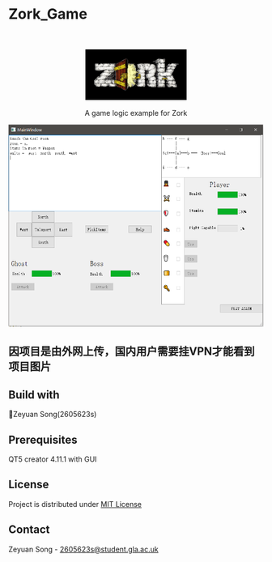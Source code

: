 # Zork_Game
<br />
<div align="center">
  <br />
  <img src="images/zork.jpg" width="200" height="100"><br>
   <p align="center">
    A game logic example for Zork
    <br />
    </p>
  <img src="images/MainScreen.PNG" width="600" height="400"><br>
 
</div>

## 因项目是由外网上传，国内用户需要挂VPN才能看到项目图片
## Build with
:running:Zeyuan Song(2605623s)<br>


## Prerequisites
QT5 creator 4.11.1 with GUI<br>


## License
Project is distributed under <a href="https://github.com/zeyuan-song0204/Remote-infrared-thermometer-/blob/main/LICENSE">MIT License</a>
## Contact
Zeyuan Song - 2605623s@student.gla.ac.uk








